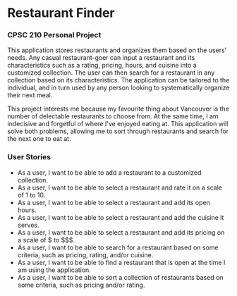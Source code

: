 # Restaurant Finder
### CPSC 210 Personal Project
This application stores restaurants and organizes them based on the users' needs. 
Any casual restaurant-goer can input a restaurant and its characteristics such as 
a rating, pricing, hours, and cuisine into a customized collection. The user can then search for a restaurant in any 
collection based on its characteristics. The application can be tailored to the individual, and in turn used by 
any person looking to systematically organize their next meal.

This project interests me because my favourite thing about Vancouver is the number of delectable restaurants to choose 
from. At the same time, I am indecisive and forgetful of where I've enjoyed eating at. This application will solve 
both problems, allowing me to sort through restaurants and search for the next one to eat at.  

### User Stories
- As a user, I want to be able to add a restaurant to a customized collection.
- As a user, I want to be able to select a restaurant and rate it on a scale of 1 to 10.
- As a user, I want to be able to select a restaurant and add its open hours.
- As a user, I want to be able to select a restaurant and add the cuisine it serves.
- As a user, I want to be able to select a restaurant and add its pricing on a scale of $ to $$$.
- As a user, I want to be able to search for a restaurant based on some criteria, such as pricing, rating, and/or cuisine.
- As a user, I want to be able to find a restaurant that is open at the time I am using the application.
- As a user, I want to be able to sort a collection of restaurants based on some criteria, such as pricing and/or rating.
